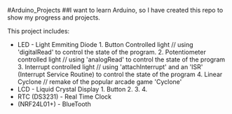 #Arduino_Projects
##I want to learn Arduino, so I have created this repo to show my progress and projects.

This project includes: 
-	LED - Light Emmiting Diode
		1. Button Controlled light // using 'digitalRead' to control the state of the program.
		2. Potentiometer controlled light // using 'analogRead' to control the state of the program
		3. Interrupt controlled light // using 'attachInterrupt' and an 'ISR' (Interrupt Service Routine) to control the state of the program
		4. Linear Cyclone // remake of the popular arcade game 'Cyclone'
-	LCD - Liquid Crystal Display
		1. Button
		2.
		3.
		4.
-	RTC (DS3231) - Real Time Clock
-	(NRF24L01+) - BlueTooth

